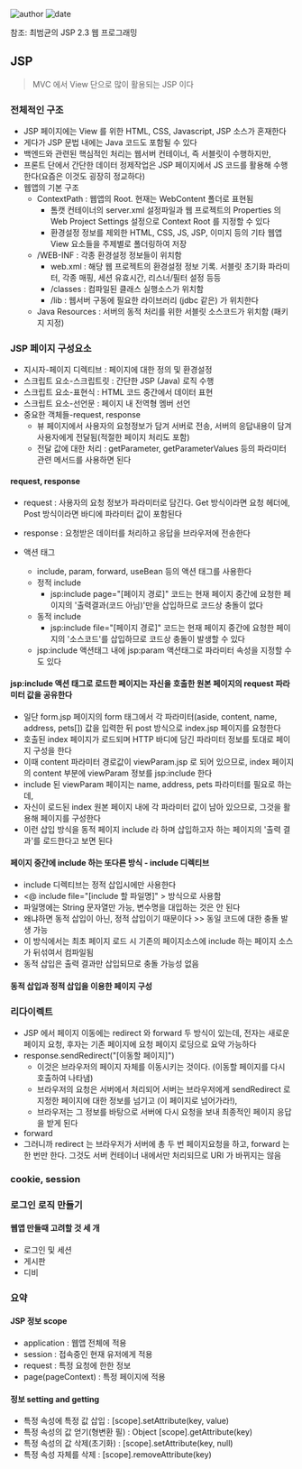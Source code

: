 ﻿
![author](https://img.shields.io/badge/author-daesungRa-lightgray.svg?style=flat-square)
![date](https://img.shields.io/badge/date-190114-lightgray.svg?style=flat-square)

참조: 최범균의 JSP 2.3 웹 프로그래밍

## JSP

> MVC 에서 View 단으로 많이 활용되는 JSP 이다

### 전체적인 구조

- JSP 페이지에는 View 를 위한 HTML, CSS, Javascript, JSP 소스가 혼재한다
- 게다가 JSP 문법 내에는 Java 코드도 포함될 수 있다
- 백엔드와 관련된 핵심적인 처리는 웹서버 컨테이너, 즉 서블릿이 수행하지만,
- 프론트 단에서 간단한 데이터 정제작업은 JSP 페이지에서 JS 코드를 활용해 수행한다(요즘은 이것도 굉장히 정교하다)
- 웹앱의 기본 구조
	* ContextPath : 웹앱의 Root. 현재는 WebContent 폴더로 표현됨
		- 톰캣 컨테이너의 server.xml 설정파일과 웹 프로젝트의 Properties 의 Web Project Settings 설정으로 Context Root 를 지정할 수 있다
		- 환경설정 정보를 제외한 HTML, CSS, JS, JSP, 이미지 등의 기타 웹앱 View 요소들을 주제별로 폴더링하여 저장
	* /WEB-INF : 각종 환경설정 정보들이 위치함
		- web.xml : 해당 웹 프로젝트의 환경설정 정보 기록. 서블릿 초기화 파라미터, 각종 매핑, 세션 유효시간, 리스너/필터 설정 등등
		- /classes : 컴파일된 클래스 실행소스가 위치함
		- /lib : 웹서버 구동에 필요한 라이브러리 (jdbc 같은) 가 위치한다
	* Java Resources : 서버의 동적 처리를 위한 서블릿 소스코드가 위치함 (패키지 지정)

### JSP 페이지 구성요소

- 지시자-페이지 디렉티브 : 페이지에 대한 정의 및 환경설정
- 스크립트 요소-스크립트릿 : 간단한 JSP (Java) 로직 수행
- 스크립트 요소-표현식 : HTML 코드 중간에서 데이터 표현
- 스크립트 요소-선언문 : 페이지 내 전역형 멤버 선언
- 중요한 객체들-request, response
	* 뷰 페이지에서 사용자의 요청정보가 담겨 서버로 전송, 서버의 응답내용이 담겨 사용자에게 전달됨(적절한 페이지 처리도 포함)
	* 전달 값에 대한 처리 : getParameter, getParameterValues 등의 파라미터 관련 메서드를 사용하면 된다

#### request, response

- request : 사용자의 요청 정보가 파라미터로 담긴다. Get 방식이라면 요청 헤더에, Post 방식이라면 바디에 파라미터 값이 포함된다
- response : 요청받은 데이터를 처리하고 응답을 브라우저에 전송한다

- 액션 태그
	* include, param, forward, useBean 등의 액션 태그를 사용한다
	* 정적 include
		- jsp:include page="[페이지 경로]" 코드는 현재 페이지 중간에 요청한 페이지의 '출력결과(코드 아님)'만을 삽입하므로 코드상 충돌이 없다
	* 동적 include
		- jsp:include file="[페이지 경로]" 코드는 현재 페이지 중간에 요청한 페이지의 '소스코드'를 삽입하므로 코드상 충돌이 발생할 수 있다
	* jsp:include 액션태그 내에 jsp:param 액션태그로 파라미터 속성을 지정할 수도 있다

#### jsp:include 액션 태그로 로드한 페이지는 자신을 호출한 원본 페이지의 request 파라미터 값을 공유한다

- 일단 form.jsp 페이지의 form 태그에서 각 파라미터(aside, content, name, address, pets[]) 값을 입력한 뒤 post 방식으로 index.jsp 페이지를 요청한다
- 호출된 index 페이지가 로드되며 HTTP 바디에 담긴 파라미터 정보를 토대로 페이지 구성을 한다
- 이때 content 파라미터 경로값이 viewParam.jsp 로 되어 있으므로, index 페이지의 content 부분에 viewParam 정보를 jsp:include 한다
- include 된 viewParam 페이지는 name, address, pets 파라미터를 필요로 하는데,
- 자신이 로드된 index 원본 페이지 내에 각 파라미터 값이 남아 있으므로, 그것을 활용해 페이지를 구성한다
- 이런 삽입 방식을 동적 페이지 include 라 하며 삽입하고자 하는 페이지의 '출력 결과'를 로드한다고 보면 된다

#### 페이지 중간에 include 하는 또다른 방식 - include 디렉티브

- include 디렉티브는 정적 삽입시에만 사용한다
- &lt;@ include file="[include 할 파일명]" &gt; 방식으로 사용함
- 파일명에는 String 문자열만 가능, 변수명을 대입하는 것은 안 된다
- 왜냐하면 동적 삽입이 아닌, 정적 삽입이기 때문이다 >> 동일 코드에 대한 충돌 발생 가능
- 이 방식에서는 최초 페이지 로드 시 기존의 페이지소스에 include 하는 페이지 소스가 뒤섞여서 컴파일됨
- 동적 삽입은 출력 결과만 삽입되므로 충돌 가능성 없음

#### 동적 삽입과 정적 삽입을 이용한 페이지 구성

### 리다이렉트

- JSP 에서 페이지 이동에는 redirect 와 forward 두 방식이 있는데, 전자는 새로운 페이지 요청, 후자는 기존 페이지에 요청 페이지 로딩으로 요약 가능하다
- response.sendRedirect("[이동할 페이지]")
	* 이것은 브라우저의 페이지 자체를 이동시키는 것이다. (이동할 페이지를 다시 호출하여 나타냄)
	* 브라우저의 요청은 서버에서 처리되어 서버는 브라우저에게 sendRedirect 로 지정한 페이지에 대한 정보를 넘기고 (이 페이지로 넘어가라!),
	* 브라우저는 그 정보를 바탕으로 서버에 다시 요청을 보내 최종적인 페이지 응답을 받게 된다
- forward
- 그러니까 redirect 는 브라우저가 서버에 총 두 번 페이지요청을 하고, forward 는 한 번만 한다. 그것도 서버 컨테이너 내에서만 처리되므로 URI 가 바뀌지는 않음

### cookie, session

### 로그인 로직 만들기


#### 웹앱 만들때 고려할 것 세 개

- 로그인 및 세션
- 게시판
- 디비

### 요약

#### JSP 정보 scope

- application : 웹앱 전체에 적용
- session : 접속중인 현재 유저에게 적용
- request : 특정 요청에 한한 정보
- page(pageContext) : 특정 페이지에 적용

#### 정보 setting and getting

- 특정 속성에 특정 값 삽입 : [scope].setAttribute(key, value)
- 특정 속성의 값 얻기(형변환 필) : Object [scope].getAttribute(key)
- 특정 속성의 값 삭제(초기화) : [scope].setAttribute(key, null)
- 특정 속성 자체를 삭제 : [scope].removeAttribute(key)









